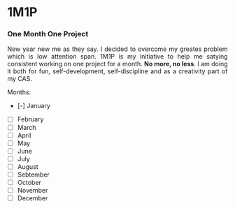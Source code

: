 # 1M1P
### One Month One Project 
<p align="justify">New year new me as they say. I decided to overcome my greates problem which is low attention span. 1M1P is my initiative to help me satying consistent working on one project for a month. <b>No more, no less</b>. I am doing it both for fun, self-development, self-discipline and as a creativity part of my CAS.</p>

Months:
- [-] January
- [ ] February
- [ ] March
- [ ] April
- [ ] May
- [ ] June
- [ ] July
- [ ] August
- [ ] Sebtember
- [ ] October
- [ ] November
- [ ] December